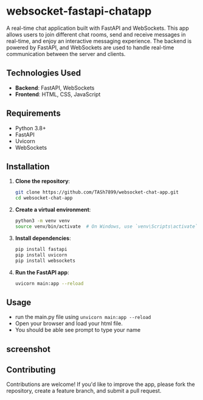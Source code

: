 # websocket-fastapi-chatapp

A real-time chat application built with FastAPI and WebSockets. This app allows users to join different chat rooms, send and receive messages in real-time, and enjoy an interactive messaging experience. The backend is powered by FastAPI, and WebSockets are used to handle real-time communication between the server and clients.


## Technologies Used

- **Backend**: FastAPI, WebSockets
- **Frontend**: HTML, CSS, JavaScript 

## Requirements

- Python 3.8+
- FastAPI
- Uvicorn
- WebSockets

## Installation

1. **Clone the repository**:

   ```bash
   git clone https://github.com/TASh7899/websocket-chat-app.git
   cd websocket-chat-app
   ```

2. **Create a virtual environment**:

   ```bash
   python3 -m venv venv
   source venv/bin/activate  # On Windows, use `venv\Scripts\activate`
   ```

3. **Install dependencies**:

   ```bash
   pip install fastapi
   pip install uvicorn
   pip install websockets   
   ```

4. **Run the FastAPI app**:

   ```bash
   uvicorn main:app --reload
   ```

## Usage

- run the main.py file using `unvicorn main:app --reload`
- Open your browser and load your html file.
- You should be able see prompt to type your name

## screenshot


## Contributing

Contributions are welcome! If you'd like to improve the app, please fork the repository, create a feature branch, and submit a pull request.

